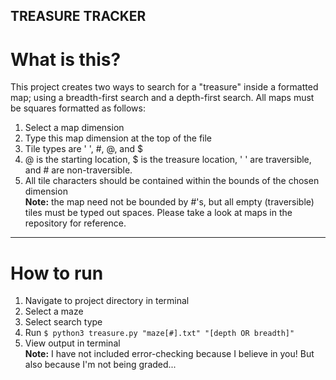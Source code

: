 TREASURE TRACKER
--------------------
# What is this?
This project creates two ways to search for a "treasure" inside a formatted map; using a breadth-first search and a depth-first search. All maps must be squares formatted as follows:
1) Select a map dimension
2) Type this map dimension at the top of the file
3) Tile types are ' ', #, @, and $
3) @ is the starting location, $ is the treasure location, ' ' are traversible, and # are non-traversible.
4) All tile characters should be contained within the bounds of the chosen dimension  
**Note:** the map need not be bounded by #'s, but all empty (traversible) tiles must be typed out spaces. Please take a look at maps in the repository for reference. 
--------------------
# How to run
1) Navigate to project directory in terminal
2) Select a maze
3) Select search type
3) Run `$ python3 treasure.py "maze[#].txt" "[depth OR breadth]"`
4) View output in terminal  
**Note:** I have not included error-checking because I believe in you! But also because I'm not being graded...
